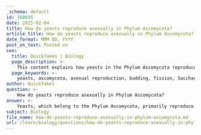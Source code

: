 ```yaml
---
_schema: default
id: 168695
date: 2025-02-04
title: How do yeasts reproduce asexually in Phylum Ascomycota?
article_title: How do yeasts reproduce asexually in Phylum Ascomycota?
date_format: MMM DD, YYYY
post_on_text: Posted on
seo:
  title: QuickTakes | Biology
  page_description: >-
    This content explains how yeasts in the Phylum Ascomycota reproduce asexually through budding and fission, highlighting the mechanisms and significance of these processes in their ecological roles.
  page_keywords: >-
    yeasts, ascomycota, asexual reproduction, budding, fission, Saccharomyces cerevisiae, population growth, fermentation, ecological roles
author: QuickTakes
question: >-
    How do yeasts reproduce asexually in Phylum Ascomycota?
answer: >-
    Yeasts, which belong to the Phylum Ascomycota, primarily reproduce asexually through two main methods: budding and fission.\n\n1. **Budding**: This is the most common method of asexual reproduction in yeasts. In this process, a small bud forms on the parent yeast cell. As the bud grows, it eventually pinches off to become a new, independent yeast cell. This method allows for rapid population growth under favorable conditions. For example, the yeast species *Saccharomyces cerevisiae* is well-known for its ability to reproduce through budding.\n\n2. **Fission**: Some yeasts can also reproduce by fission, where the parent cell divides into two equal-sized daughter cells. This process involves the elongation of the cell, followed by the division of the nucleus and cytoplasm, resulting in two separate cells.\n\nBoth methods of asexual reproduction enable yeasts to thrive in various environments, contributing to their ecological roles, including fermentation processes in food and beverage production.\n\nIn summary, yeasts in the Phylum Ascomycota reproduce asexually primarily through budding and fission, allowing them to rapidly increase their numbers in suitable conditions.
subject: Biology
file_name: how-do-yeasts-reproduce-asexually-in-phylum-ascomycota.md
url: /learn/biology/questions/how-do-yeasts-reproduce-asexually-in-phylum-ascomycota
---
```


&nbsp;